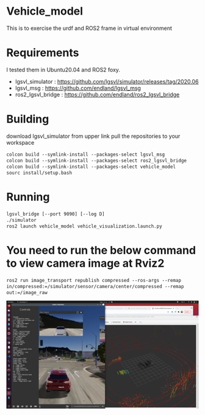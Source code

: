 # Vehicle_model

This is to exercise the urdf and ROS2 frame in virtual environment

# Requirements
I tested them in Ubuntu20.04 and ROS2 foxy.

* lgsvl_simulator : https://github.com/lgsvl/simulator/releases/tag/2020.06
* lgsvl_msg : https://github.com/endland/lgsvl_msg
* ros2_lgsvl_bridge : https://github.com/endland/ros2_lgsvl_bridge

# Building
download lgsvl_simulator from upper link
pull the repositories to your workspace

```
colcon build --symlink-install --packages-select lgsvl_msg
colcon build --symlink-install --packages-select ros2_lgsvl_bridge
colcon build --symlink-install --packages-select vehicle_model
sourc install/setup.bash
```

# Running

```
lgsvl_bridge [--port 9090] [--log D]
./simulator
ros2 launch vehicle_model vehicle_visualization.launch.py  

```

# You need to run the below command to view camera image at Rviz2
```
ros2 run image_transport republish compressed --ros-args --remap in/compressed:=/simulator/sensor/camera/center/compressed --remap out:=/image_raw

```

![Alt text](/simulator.png)
